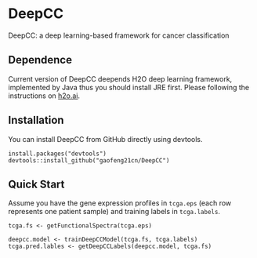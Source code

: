 # DeepCC
DeepCC: a deep learning-based framework for cancer classification

## Dependence
Current version of DeepCC deepends H2O deep learning framework, implemented by Java thus you should install JRE first. Please following the instructions on [h2o.ai](http://www.h2o.ai/download/h2o/r).

## Installation
You can install DeepCC from GitHub directly using devtools.
```
install.packages("devtools")
devtools::install_github("gaofeng21cn/DeepCC")
```

## Quick Start
Assume you have the gene expression profiles in `tcga.eps` (each row represents one patient sample) and training labels in `tcga.labels`.
```
tcga.fs <- getFunctionalSpectra(tcga.eps)

deepcc.model <- trainDeepCCModel(tcga.fs, tcga.labels)
tcga.pred.lables <- getDeepCCLabels(deepcc.model, tcga.fs)
```
